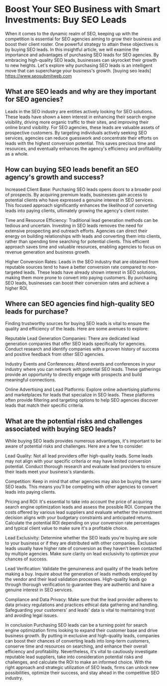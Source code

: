 # Boost Your SEO Business with Smart Investments: Buy SEO Leads

When it comes to the dynamic realm of SEO, keeping up with the competition is essential for SEO agencies aiming to grow their business and boost their client roster. One powerful strategy to attain these objectives is by buying SEO leads. In this insightful article, we will examine the importance and advantages of purchasing SEO leads for SEO agencies. By embracing high-quality SEO leads, businesses can skyrocket their growth to new heights. Let's explore why purchasing SEO leads is an intelligent move that can supercharge your business's growth. [buying seo leads] https://www.seosubmitweb.com

## What are SEO leads and why are they important for SEO agencies?

Leads in the SEO industry are entities actively looking for SEO solutions. These leads have shown a keen interest in enhancing their search engine visibility, driving more organic traffic to their sites, and improving their online brand visibility. For SEO agencies, these leads are valuable assets of prospective customers. By targeting individuals actively seeking SEO services, agencies can reduce guesswork and concentrate their efforts on leads with the highest conversion potential. This saves precious time and resources, and eventually enhances the agency's efficiency and profitability as a whole.

## How can buying SEO leads benefit an SEO agency's growth and success?

Increased Client Base: Purchasing SEO leads opens doors to a broader pool of prospects. By acquiring premium leads, businesses gain access to potential clients who have expressed a genuine interest in SEO services. This focused approach significantly enhances the likelihood of converting leads into paying clients, ultimately growing the agency's client roster.

Time and Resource Efficiency: Traditional lead generation methods can be tedious and uncertain. Investing in SEO leads removes the need for extensive prospecting and outreach efforts. Agencies can direct their energy on building relationships with leads and converting them into clients, rather than spending time searching for potential clients. This efficient approach saves time and valuable resources, enabling agencies to focus on revenue generation and business growth.

Higher Conversion Rates: Leads in the SEO industry that are obtained from reputable sources tend to have a better conversion rate compared to non-targeted leads. These leads have already shown interest in SEO solutions, making them more prone to convert into paying customers. By purchasing SEO leads, businesses can boost their conversion rates and achieve a higher ROI.

## Where can SEO agencies find high-quality SEO leads for purchase?
Finding trustworthy sources for buying SEO leads is vital to ensure the quality and efficiency of the leads. Here are some avenues to explore:

Reputable Lead Generation Companies: There are dedicated lead generation companies that offer SEO leads specifically for agencies. Conduct research and identify companies with a proven history of success and positive feedback from other SEO agencies.

Industry Events and Conferences: Attend events and conferences in your industry where you can network with potential SEO leads. These gatherings provide an opportunity to directly engage with prospects and build meaningful connections.

Online Advertising and Lead Platforms: Explore online advertising platforms and marketplaces for leads that specialize in SEO leads. These platforms often provide filtering and targeting options to help SEO agencies discover leads that match their specific criteria.

## What are the potential risks and challenges associated with buying SEO leads?
While buying SEO leads provides numerous advantages, it's important to be aware of potential risks and challenges. Here are a few to consider:

Lead Quality: Not all lead providers offer high-quality leads. Some leads may not align with your specific criteria or may have limited conversion potential. Conduct thorough research and evaluate lead providers to ensure their leads meet your business's standards.

Competition: Keep in mind that other agencies may also be buying the same SEO leads. This means you'll be competing with other agencies to convert leads into paying clients. 

Pricing and ROI: It's essential to take into account the price of acquiring search engine optimization leads and assess the possible ROI. Compare the costs offered by various lead suppliers and evaluate whether the investment decision aligns with your budgetary constraints and anticipated returns. Calculate the potential ROI depending on your conversion rate percentages and typical client value to make sure it's a profitable choice.

Lead Exclusivity: Determine whether the SEO leads you're buying are sole to your business or if they are distributed with other companies. Exclusive leads usually have higher rate of conversion as they haven't been contacted by multiple agencies. Make sure clarity on lead exclusivity to optimize your chances of success.

Lead Verification: Validate the genuineness and quality of the leads before making a buy. Inquire about the generation of leads methods employed by the vendor and their lead validation processes. High-quality leads go through thorough verification to guarantee they are authentic and have a genuine interest in SEO services.

Compliance and Data Privacy: Make sure that the lead provider adheres to data privacy regulations and practices ethical data gathering and handling. Safeguarding your customers' and leads' data is vital to maintaining trust and avoiding legal issues.

In conclusion Purchasing SEO leads can be a turning point for search engine optimization firms looking to expand their customer base and drive business growth. By putting in exclusive and high-quality leads, companies can boost their chances of converting leads into long-term customers, conserve time and resources on searching, and enhance their overall efficiency and profitability. Nevertheless, it's vital to cautiously investigate reputable lead suppliers, take into consideration potential risks and challenges, and calculate the ROI to make an informed choice. With the right approach and strategic utilization of SEO leads, firms can unlock new possibilities, optimize their success, and stay ahead in the competitive SEO industry.
